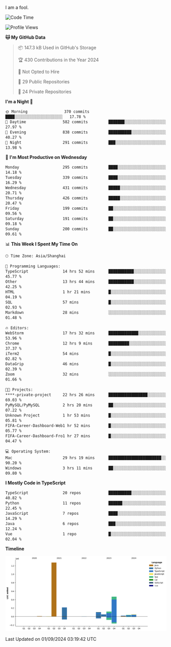 I am a fool.

<!--START_SECTION:waka-->
![Code Time](http://img.shields.io/badge/Code%20Time-1%2C747%20hrs%2045%20mins-blue)

![Profile Views](http://img.shields.io/badge/Profile%20Views-0-blue)

**🐱 My GitHub Data** 

> 📦 147.3 kB Used in GitHub's Storage 
 > 
> 🏆 430 Contributions in the Year 2024
 > 
> 🚫 Not Opted to Hire
 > 
> 📜 29 Public Repositories 
 > 
> 🔑 24 Private Repositories 
 > 
**I'm a Night 🦉** 

```text
🌞 Morning                370 commits         ████░░░░░░░░░░░░░░░░░░░░░   17.78 % 
🌆 Daytime                582 commits         ███████░░░░░░░░░░░░░░░░░░   27.97 % 
🌃 Evening                838 commits         ██████████░░░░░░░░░░░░░░░   40.27 % 
🌙 Night                  291 commits         ███░░░░░░░░░░░░░░░░░░░░░░   13.98 % 
```
📅 **I'm Most Productive on Wednesday** 

```text
Monday                   295 commits         ████░░░░░░░░░░░░░░░░░░░░░   14.18 % 
Tuesday                  339 commits         ████░░░░░░░░░░░░░░░░░░░░░   16.29 % 
Wednesday                431 commits         █████░░░░░░░░░░░░░░░░░░░░   20.71 % 
Thursday                 426 commits         █████░░░░░░░░░░░░░░░░░░░░   20.47 % 
Friday                   199 commits         ██░░░░░░░░░░░░░░░░░░░░░░░   09.56 % 
Saturday                 191 commits         ██░░░░░░░░░░░░░░░░░░░░░░░   09.18 % 
Sunday                   200 commits         ██░░░░░░░░░░░░░░░░░░░░░░░   09.61 % 
```


📊 **This Week I Spent My Time On** 

```text
🕑︎ Time Zone: Asia/Shanghai

💬 Programming Languages: 
TypeScript               14 hrs 52 mins      ███████████░░░░░░░░░░░░░░   45.77 % 
Other                    13 hrs 44 mins      ███████████░░░░░░░░░░░░░░   42.25 % 
HTML                     1 hr 21 mins        █░░░░░░░░░░░░░░░░░░░░░░░░   04.19 % 
SQL                      57 mins             █░░░░░░░░░░░░░░░░░░░░░░░░   02.93 % 
Markdown                 28 mins             ░░░░░░░░░░░░░░░░░░░░░░░░░   01.48 % 

🔥 Editors: 
WebStorm                 17 hrs 32 mins      █████████████░░░░░░░░░░░░   53.96 % 
Chrome                   12 hrs 9 mins       █████████░░░░░░░░░░░░░░░░   37.37 % 
iTerm2                   54 mins             █░░░░░░░░░░░░░░░░░░░░░░░░   02.82 % 
DataGrip                 46 mins             █░░░░░░░░░░░░░░░░░░░░░░░░   02.39 % 
Zoom                     32 mins             ░░░░░░░░░░░░░░░░░░░░░░░░░   01.66 % 

🐱‍💻 Projects: 
****-private-project     22 hrs 26 mins      █████████████████░░░░░░░░   69.03 % 
PyMySQL/PyMySQL          2 hrs 20 mins       ██░░░░░░░░░░░░░░░░░░░░░░░   07.22 % 
Unknown Project          1 hr 53 mins        █░░░░░░░░░░░░░░░░░░░░░░░░   05.81 % 
FIFA-Career-Dashboard-Web1 hr 52 mins        █░░░░░░░░░░░░░░░░░░░░░░░░   05.77 % 
FIFA-Career-Dashboard-Fro1 hr 27 mins        █░░░░░░░░░░░░░░░░░░░░░░░░   04.47 % 

💻 Operating System: 
Mac                      29 hrs 19 mins      ███████████████████████░░   90.20 % 
Windows                  3 hrs 11 mins       ██░░░░░░░░░░░░░░░░░░░░░░░   09.80 % 
```

**I Mostly Code in TypeScript** 

```text
TypeScript               20 repos            ██████████░░░░░░░░░░░░░░░   40.82 % 
Python                   11 repos            ██████░░░░░░░░░░░░░░░░░░░   22.45 % 
JavaScript               7 repos             ████░░░░░░░░░░░░░░░░░░░░░   14.29 % 
Java                     6 repos             ███░░░░░░░░░░░░░░░░░░░░░░   12.24 % 
Vue                      1 repo              █░░░░░░░░░░░░░░░░░░░░░░░░   02.04 % 
```



**Timeline**

![Lines of Code chart](https://raw.githubusercontent.com/VeejaLiu/VeejaLiu/master/assets/bar_graph.png)


 Last Updated on 01/09/2024 03:19:42 UTC
<!--END_SECTION:waka-->
